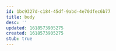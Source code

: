```yaml
---
id: 1bc9327d-c184-45df-9abd-4e70dfec6b77
title: body
desc: ''
updated: 1618573905275
created: 1618573905275
stub: true
---
```


